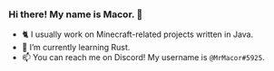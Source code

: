 ### Hi there! My name is Macor. 👋

- 🐈 I usually work on Minecraft-related projects written in Java.
- 🌿 I’m currently learning Rust.
- 📫 You can reach me on Discord! My username is `@MrMacor#5925`.
